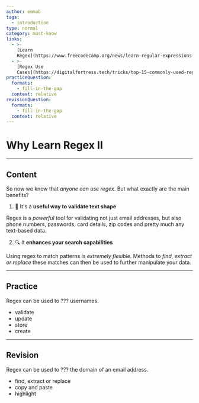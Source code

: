 ```yaml
---
author: emmab
tags:
  - introduction
type: normal
category: must-know
links:
  - >-
    [Learn
    Regex](https://www.freecodecamp.org/news/learn-regular-expressions-with-this-free-course-37511963d278/){website}
  - >-
    [Regex Use
    Cases](https://digitalfortress.tech/tricks/top-15-commonly-used-regex/){website}
practiceQuestion:
  formats:
    - fill-in-the-gap
  context: relative
revisionQuestion:
  formats:
    - fill-in-the-gap
  context: relative
---
```


# Why Learn Regex II


---

## Content

So now we know that *anyone can use regex.* But what exactly are the main benefits?

1. 📝 It's a **useful way to validate text shape** 

Regex is a *powerful tool* for validating not just email addresses, but also phone numbers, passwords, card details, zip codes and pretty much any text-based data.

2. 🔍 It **enhances your search capabilities** 

Using regex to match patterns is *extremely flexible*. Methods to *find, extract or replace* these matches can then be used to further manipulate your data.


---

## Practice

Regex can be used to ???  usernames.

- validate
- update
- store
- create


---

## Revision

Regex can be used to ??? the domain of an email address.

- find, extract or replace
- copy and paste
- highlight
 
